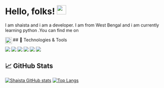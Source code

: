 # Hello, folks! <img src="https://raw.githubusercontent.com/MartinHeinz/MartinHeinz/master/wave.gif" width="30px">
I am shaista and i am a developer. I am from West Bengal  and i am currently learning python  .You can find me on

<a href="https://www.github.com/#">
  <img align="left" alt="shaista's Github" width="22px" src="https://raw.githubusercontent.com/peterthehan/peterthehan/master/assets/github.svg" />
</a>
## 🔧 Technologies & Tools

![](https://img.shields.io/badge/OS-Windows-informational?style=flat&logo=Windows&logoColor=white&color=2bbc8a)
![](https://img.shields.io/badge/Editor-visualstudiocode-informational?style=flat&logo=visual-studio-code&logoColor=white&color=2bbc8a)
![](https://img.shields.io/badge/Code-Python-informational?style=flat&logo=python&logoColor=white&color=2bbc8a)
![](https://img.shields.io/badge/Code-JavaScript-informational?style=flat&logo=javascript&logoColor=white&color=2bbc8a)
![](https://img.shields.io/badge/Shell-Bash-informational?style=flat&logo=gnu-bash&logoColor=white&color=2bbc8a)
![](https://img.shields.io/badge/Tools-Git-informational?style=flat&logo=Git&logoColor=white&color=2bbc8a)

## &#x1f4c8; GitHub Stats
[![Shaista GitHub stats](https://github-readme-stats.vercel.app/api?username=Shaista-tech&theme=radical&show_icons=true)](https://github.com/shaista-tech)
[![Top Langs](https://github-readme-stats.vercel.app/api/top-langs/?username=Shaista-tech&layout=compact&theme=outrun&show_icons=true)](https://github.com/shaista-tech)
